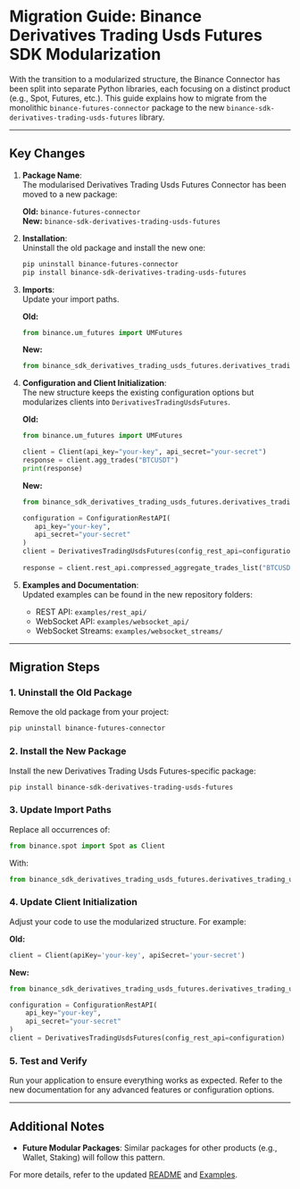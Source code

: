 # Migration Guide: Binance Derivatives Trading Usds Futures SDK Modularization

With the transition to a modularized structure, the Binance Connector has been split into separate Python libraries, each focusing on a distinct product (e.g., Spot, Futures, etc.). This guide explains how to migrate from the monolithic `binance-futures-connector` package to the new `binance-sdk-derivatives-trading-usds-futures` library.

---

## Key Changes

1. **Package Name**:  
   The modularised Derivatives Trading Usds Futures Connector has been moved to a new package:

   **Old:** `binance-futures-connector`  
   **New:** `binance-sdk-derivatives-trading-usds-futures`

2. **Installation**:  
   Uninstall the old package and install the new one:

   ```bash
   pip uninstall binance-futures-connector
   pip install binance-sdk-derivatives-trading-usds-futures
   ```

3. **Imports**:  
   Update your import paths.  

   **Old:**

   ```python
   from binance.um_futures import UMFutures
   ```

   **New:**

   ```python
   from binance_sdk_derivatives_trading_usds_futures.derivatives_trading_usds_futures import DerivativesTradingUsdsFutures, ConfigurationRestAPI
   ```

4. **Configuration and Client Initialization**:  
   The new structure keeps the existing configuration options but modularizes clients into `DerivativesTradingUsdsFutures`.

   **Old:**

   ```python
   from binance.um_futures import UMFutures

   client = Client(api_key="your-key", api_secret="your-secret")
   response = client.agg_trades("BTCUSDT")
   print(response)
   ```

   **New:**

   ```python
   from binance_sdk_derivatives_trading_usds_futures.derivatives_trading_usds_futures import DerivativesTradingUsdsFutures, ConfigurationRestAPI

   configuration = ConfigurationRestAPI(
      api_key="your-key",
      api_secret="your-secret"
   )
   client = DerivativesTradingUsdsFutures(config_rest_api=configuration)
      
   response = client.rest_api.compressed_aggregate_trades_list("BTCUSDT")
   ```

5. **Examples and Documentation**:  
   Updated examples can be found in the new repository folders:
   - REST API: `examples/rest_api/`
   - WebSocket API: `examples/websocket_api/`
   - WebSocket Streams: `examples/websocket_streams/`

---

## Migration Steps

### 1. Uninstall the Old Package

Remove the old package from your project:

```bash
pip uninstall binance-futures-connector
```

### 2. Install the New Package

Install the new Derivatives Trading Usds Futures-specific package:

```bash
pip install binance-sdk-derivatives-trading-usds-futures
```

### 3. Update Import Paths

Replace all occurrences of:

```python
from binance.spot import Spot as Client
```

With:

```python
from binance_sdk_derivatives_trading_usds_futures.derivatives_trading_usds_futures import DerivativesTradingUsdsFutures
```

### 4. Update Client Initialization

Adjust your code to use the modularized structure. For example:

**Old:**

```python
client = Client(apiKey='your-key', apiSecret='your-secret')
```

**New:**

```python
from binance_sdk_derivatives_trading_usds_futures.derivatives_trading_usds_futures import DerivativesTradingUsdsFutures, ConfigurationRestAPI

configuration = ConfigurationRestAPI(
    api_key="your-key",
    api_secret="your-secret"
)
client = DerivativesTradingUsdsFutures(config_rest_api=configuration)
```

### 5. Test and Verify

Run your application to ensure everything works as expected. Refer to the new documentation for any advanced features or configuration options.

---

## Additional Notes

- **Future Modular Packages**: Similar packages for other products (e.g., Wallet, Staking) will follow this pattern.

For more details, refer to the updated [README](../README.md) and [Examples](../examples/).
